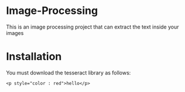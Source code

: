 # Image-Processing
This is an image processing project that can extract the text inside your images

# Installation  
You must download the tesseract library as follows:<br>
```
<p style="color : red">hello</p>
``` 
